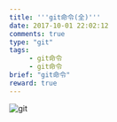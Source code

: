 ```yaml
---
title: '''git命令(全)'''
date: 2017-10-01 22:02:12
comments: true
type: "git"
tags:
     - git命令
     - git命令
brief: "git命令"
reward: true
---
```



<!--more-->
![git](https://qn.tyty.me/git%E5%91%BD%E4%BB%A4%E5%9B%BE.jpg)
